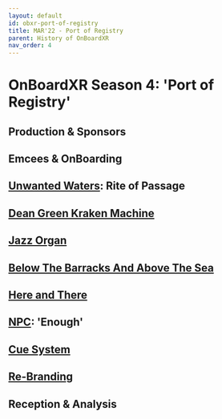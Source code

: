 ```yaml
---
layout: default
id: obxr-port-of-registry
title: MAR'22 - Port of Registry
parent: History of OnBoardXR
nav_order: 4
---
```


# OnBoardXR Season 4: 'Port of Registry'

## Production & Sponsors

## Emcees & OnBoarding

## [Unwanted Waters](./unwired-dance.md): Rite of Passage 

## [Dean Green Kraken Machine](./nyu-lab.md)

## [Jazz Organ](./ari-tarr.md)

## [Below The Barracks And Above The Sea](./mandy-canales.md)

## [Here and There](./nelly-lewis.md)

## [NPC](./non-player-character.md): 'Enough'

## [Cue System](./glossary-cue-system.md)

## [Re-Branding](./ob4-rebrand.md)

## Reception & Analysis

